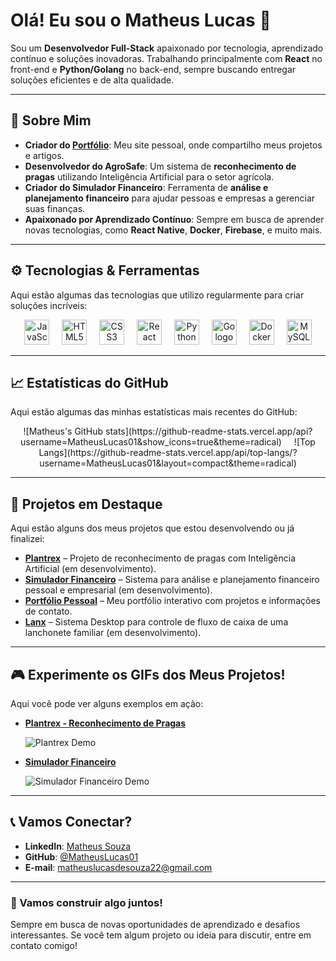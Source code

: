 # Olá! Eu sou o Matheus Lucas 🚀

Sou um **Desenvolvedor Full-Stack** apaixonado por tecnologia, aprendizado contínuo e soluções inovadoras. Trabalhando principalmente com **React** no front-end e **Python/Golang** no back-end, sempre buscando entregar soluções eficientes e de alta qualidade.

---

## 🌟 Sobre Mim

- **Criador do [Portfólio](https://matheuscode.com.br)**: Meu site pessoal, onde compartilho meus projetos e artigos.
- **Desenvolvedor do AgroSafe**: Um sistema de **reconhecimento de pragas** utilizando Inteligência Artificial para o setor agrícola.
- **Criador do Simulador Financeiro**: Ferramenta de **análise e planejamento financeiro** para ajudar pessoas e empresas a gerenciar suas finanças.
- **Apaixonado por Aprendizado Contínuo**: Sempre em busca de aprender novas tecnologias, como **React Native**, **Docker**, **Firebase**, e muito mais.

---

## ⚙️ Tecnologias & Ferramentas

Aqui estão algumas das tecnologias que utilizo regularmente para criar soluções incríveis:

<div align="center">
  <img src="https://skillicons.dev/icons?i=js" height="40" alt="JavaScript logo" />
  <img width="12" />
  <img src="https://skillicons.dev/icons?i=html" height="40" alt="HTML5 logo" />
  <img width="12" />
  <img src="https://skillicons.dev/icons?i=css" height="40" alt="CSS3 logo" />
  <img width="12" />
  <img src="https://skillicons.dev/icons?i=react" height="40" alt="React logo" />
  <img width="12" />
  <img src="https://skillicons.dev/icons?i=python" height="40" alt="Python logo" />
  <img width="12" />
  <img src="https://skillicons.dev/icons?i=go" height="40" alt="Go logo" />
  <img width="12" />
  <img src="https://skillicons.dev/icons?i=docker" height="40" alt="Docker logo" />
  <img width="12" />
  <img src="https://cdn.jsdelivr.net/gh/devicons/devicon/icons/mysql/mysql-original.svg" height="40" alt="MySQL logo" />
</div>

---

## 📈 Estatísticas do GitHub

Aqui estão algumas das minhas estatísticas mais recentes do GitHub:

<div align="center">
  ![Matheus's GitHub stats](https://github-readme-stats.vercel.app/api?username=MatheusLucas01&show_icons=true&theme=radical)
  <img width="12" />
  ![Top Langs](https://github-readme-stats.vercel.app/api/top-langs/?username=MatheusLucas01&layout=compact&theme=radical)
</div>

---

## 💼 Projetos em Destaque

Aqui estão alguns dos meus projetos que estou desenvolvendo ou já finalizei:

- **[Plantrex](https://github.com/MatheusLucas01/plantrex)** – Projeto de reconhecimento de pragas com Inteligência Artificial (em desenvolvimento).
- **[Simulador Financeiro](https://github.com/MatheusLucas01/simulador-financeiro)** – Sistema para análise e planejamento financeiro pessoal e empresarial (em desenvolvimento).
- **[Portfólio Pessoal](https://matheuscode.com.br)** – Meu portfólio interativo com projetos e informações de contato.
- **[Lanx](https://github.com/MatheusLucas01/lanx)** – Sistema Desktop para controle de fluxo de caixa de uma lanchonete familiar (em desenvolvimento).

---

## 🎮 Experimente os GIFs dos Meus Projetos!

Aqui você pode ver alguns exemplos em ação:

- **[Plantrex - Reconhecimento de Pragas](https://github.com/MatheusLucas01/plantrex)**
  
  ![Plantrex Demo](https://media.giphy.com/media/2w6v6OPmj8l8JlwQfA/giphy.gif)

- **[Simulador Financeiro](https://github.com/MatheusLucas01/simulador-financeiro)**
  
  ![Simulador Financeiro Demo](https://media.giphy.com/media/5fFh52FVJ6TzU2iBMe/giphy.gif)

---

## 📞 Vamos Conectar?

- **LinkedIn**: [Matheus Souza](https://linkedin.com/in/matheussouza1s)
- **GitHub**: [@MatheusLucas01](https://github.com/MatheusLucas01)
- **E-mail**: [matheuslucasdesouza22@gmail.com](mailto:matheuslucasdesouza22@gmail.com)

---

### 🚀 Vamos construir algo juntos!
Sempre em busca de novas oportunidades de aprendizado e desafios interessantes. Se você tem algum projeto ou ideia para discutir, entre em contato comigo!
